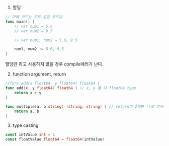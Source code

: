 1. 할당

```go
// 아래 코드는 모두 같은 코드다
func main() {
	// var num1 = 5.6
	// var num2 = 9.5

	// var num1, num2 = 5.6, 9.5

	num1, num2 := 5.6, 9.5
}
```

할당만 하고 사용하지 않을 경우 compile에러가 난다.

2. function argument, return

```go
//func add(x float64, y float64) float64 {
func add(x, y float64) float64 { // x, y 둘 다 float64 type
	return x + y
}

func multiple(a, b string) (string, string) { // return이 2개면 ()로 감싸야한다
	return a, b
}
```

3. type casting

```go
const intValue int = 1
const floatValue float64 = float64(intValue)
```